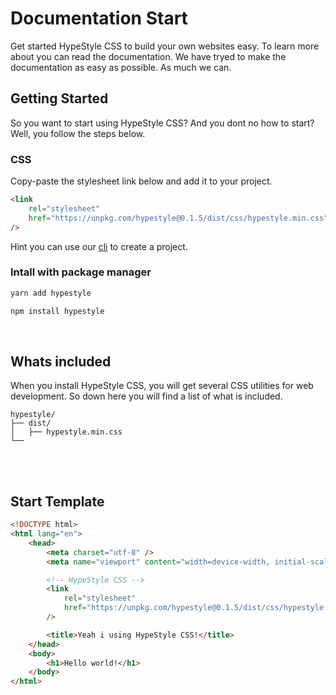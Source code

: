 # Documentation Start

Get started HypeStyle CSS to build your own websites easy. To learn more about you can read the documentation.
We have tryed to make the documentation as easy as possible. As much we can.

## Getting Started

So you want to start using HypeStyle CSS? And you dont no how to start? Well, you follow the steps below.

### CSS

Copy-paste the stylesheet link below and add it to your project.

```html
<link
    rel="stylesheet"
    href="https://unpkg.com/hypestyle@0.1.5/dist/css/hypestyle.min.css"
/>
```

Hint you can use our [cli](/guide/cli/installation) to create a project.

### Intall with package manager

```bash
yarn add hypestyle
```

```bash
npm install hypestyle
```

<br>

## Whats included

When you install HypeStyle CSS, you will get several CSS utilities for web development. So down here you will find a list of what is included.

```text
hypestyle/
├── dist/
│   ├── hypestyle.min.css
└──
```

<br>

<br>

## Start Template

```html
<!DOCTYPE html>
<html lang="en">
    <head>
        <meta charset="utf-8" />
        <meta name="viewport" content="width=device-width, initial-scale=1" />

        <!-- HypeStyle CSS -->
        <link
            rel="stylesheet"
            href="https://unpkg.com/hypestyle@0.1.5/dist/css/hypestyle.min.css"
        />

        <title>Yeah i using HypeStyle CSS!</title>
    </head>
    <body>
        <h1>Hello world!</h1>
    </body>
</html>
```
